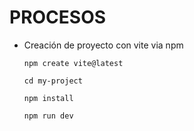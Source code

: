 # PROCESOS
  * Creación de proyecto con vite via npm
    ```
    npm create vite@latest
    ```
    ```
    cd my-project
    ```
    ```
    npm install
    ```
    ```
    npm run dev
    ```
